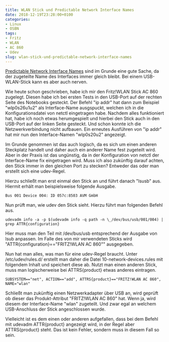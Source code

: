 ```yaml
---
title: WLAN Stick und Predictable Network Interface Names
date: 2018-12-19T23:28:00+0100
categories:
- Linux
- OSBN
tags:
- Fritz
- WLAN
- AC 860
- Udev
slug: wlan-stick-und-predictable-network-interface-names
---
```

[Predictable Network Interface Names](https://www.freedesktop.org/wiki/Software/systemd/PredictableNetworkInterfaceNames) sind im Grunde eine gute Sache, da der zugeteilte Name des Interfaces immer gleich bleibt. Bei einem USB-WLAN-Stick kann es aber auch nerven.

Wie heute schon geschrieben, habe ich mir den Fritz!WLAN Stick AC 860 zugelegt. Diesen habe ich bei ersten Tests in den USB-Port auf der rechten Seite des Notebooks gesteckt. Der Befehl "ip addr" hat dann zum Beispiel "wlp0s26u1u2" als Interface-Name ausgspuckt, welchen ich in die Konfigurationsdatei von netctl eingetragen habe. Nachdem alles funktioniert hat, habe ich noch etwas herumgespielt und hierbei den Stick auch in den USB-Port auf der linken Seite gesteckt. Und schon konnte ich die Netzwerkverbindung nicht aufbauen. Ein erneutes Ausführen von "ip addr" hat mir nun den Interface-Namen "wlp0s20u2" angezeigt.

Im Grunde genommen ist das auch logisch, da es sich um einen anderen Steckplatz handelt und daher auch ein anderer Name fest zugeteilt wird. Aber in der Praxis ist das ungünstig, da in der Konfiguration von netctl der Interface-Name fix eingetragen wird. Muss ich also zukünftig darauf achten, den Stick immer in den gleichen Port zu stecken? Entweder das oder man erstellt sich eine udev-Regel.

Hierzu schließt man erst einmal den Stick an und führt danach "lsusb" aus. Hiermit erhält man beispielsweise folgende Ausgabe.

<pre class="line-numbers language-bash" style="white-space:pre-wrap;">
<code class="language-bash">Bus 001 Device 004: ID 057c:8503 AVM GmbH</code>
</pre>

Nun prüft man, wie udev den Stick sieht. Hierzu führt man folgenden Befehl aus.

<pre class="line-numbers language-bash" style="white-space:pre-wrap;">
<code class="language-bash">udevadm info -a -p $(udevadm info -q path -n \_/dev/bus/usb/001/004) | grep ATTR{configuration} </code>
</pre>

Hier muss man den Teil mit /dev/bus/usb entsprechend der Ausgabe von lsub anpassen. Im Falle des von mir verwendeten Sticks wird "ATTR{configuration}=="FRITZ!WLAN AC 860"" ausgegeben.

Nun hat man alles, was man für eine udev-Regel braucht. Unter /etc/udev/rules.d/ erstellt man daher die Datei 10-network-devices.rules mit folgendem Inhalt und speichert diese ab. Nutzt man einen anderen Stick, muss man logischerweise bei ATTRS{product} etwas anderes eintragen.

<pre class="line-numbers language-bash" style="white-space:pre-wrap;">
<code class="language-bash">SUBSYSTEM=="net", ACTION=="add", ATTRS{product}=="FRITZ!WLAN AC 860", NAME="wlan"</code>
</pre>

Schließt man zukünftig einen Netzwerkadapter über USB an, wird geprüft ob dieser das Produkt-Attribut "FRITZ!WLAN AC 860" hat. Wenn ja, wird diesem der Interface-Name "wlan" zugeteilt. Und zwar egal an welchem USB-Anschluss der Stick angeschlossen wurde.

Vielleicht ist es dem einen oder anderen aufgefallen, dass bei dem Befehl mit udevadm ATTR{product} angezeigt wird, in der Regel aber ATTRS{product} steht. Das ist kein Fehler, sondern muss in diesem Fall so sein.
